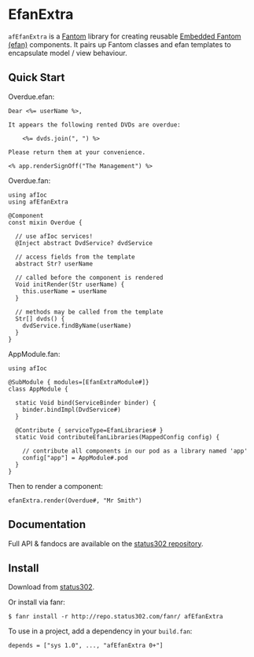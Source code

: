 # EfanExtra

`afEfanExtra` is a [Fantom](http://fantom.org/) library for creating reusable [Embedded Fantom (efan)](https://bitbucket.org/AlienFactory/afefan) components. It pairs up Fantom classes and efan templates 
to encapsulate model / view behaviour.



## Quick Start

Overdue.efan:

    Dear <%= userName %>,

    It appears the following rented DVDs are overdue:

        <%= dvds.join(", ") %>

    Please return them at your convenience.

    <% app.renderSignOff("The Management") %>

Overdue.fan:

    using afIoc
    using afEfanExtra

    @Component
    const mixin Overdue {

      // use afIoc services!
      @Inject abstract DvdService? dvdService

      // access fields from the template
      abstract Str? userName

      // called before the component is rendered
      Void initRender(Str userName) {
        this.userName = userName
      }

      // methods may be called from the template
      Str[] dvds() {
        dvdService.findByName(userName)
      }
    }

AppModule.fan:

    using afIoc

    @SubModule { modules=[EfanExtraModule#]}
    class AppModule {

      static Void bind(ServiceBinder binder) {
        binder.bindImpl(DvdService#)
      }

      @Contribute { serviceType=EfanLibraries# }
      static Void contributeEfanLibraries(MappedConfig config) {

        // contribute all components in our pod as a library named 'app'
        config["app"] = AppModule#.pod
      }
    }

Then to render a component:

    efanExtra.render(Overdue#, "Mr Smith")



## Documentation

Full API & fandocs are available on the [status302 repository](http://repo.status302.com/doc/afEfanExtra/#overview).



## Install

Download from [status302](http://repo.status302.com/browse/afEfanExtra).

Or install via fanr:

    $ fanr install -r http://repo.status302.com/fanr/ afEfanExtra

To use in a project, add a dependency in your `build.fan`:

    depends = ["sys 1.0", ..., "afEfanExtra 0+"]

